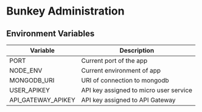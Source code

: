 # Bunkey Administration

## Environment Variables

| Variable | Description |
| ------ | ------ |
| PORT | Current port of the app |
| NODE_ENV | Current environment of app |
| MONGODB_URI | URI of connection to mongodb |
| USER_APIKEY | API key assigned to micro user service |
| API_GATEWAY_APIKEY | API key assigned to API Gateway |
